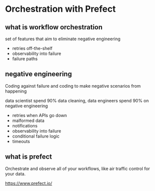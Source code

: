 # Orchestration with Prefect

## what is workflow orchestration

set of features that aim to eliminate negative engineering

- retries off-the-shelf
- observability into failure
- failure paths

## negative engineering

Coding against failure and coding to make negative scenarios from happening

data scientist spend 90% data cleaning, data engineers spend 90% on negative engineering

- retries when APIs go down
- malformed data
- notifications
- observability into failure
- conditional failure logic
- timeouts

## what is prefect

Orchestrate and observe all of your workflows, like air traffic control for your data.

<https://www.prefect.io/>
